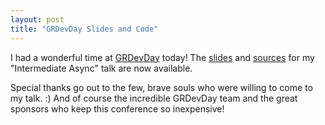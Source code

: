 ```yaml
---
layout: post
title: "GRDevDay Slides and Code"
---
```

I had a wonderful time at [GRDevDay](http://grdevday.org) today! The [slides](https://speakerdeck.com/stephencleary/intermediate-async) and [sources](https://github.com/StephenCleary/Presentations-IntermediateAsync) for my "Intermediate Async" talk are now available.

Special thanks go out to the few, brave souls who were willing to come to my talk. :) And of course the incredible GRDevDay team and the great sponsors who keep this conference so inexpensive!

